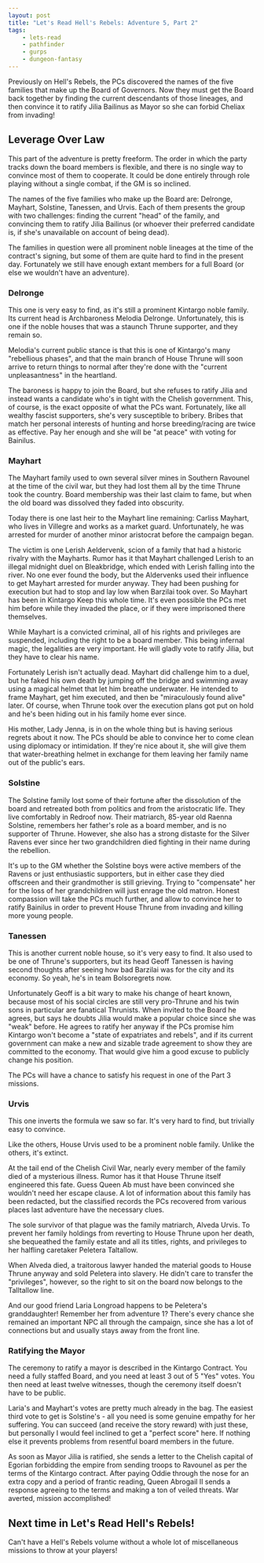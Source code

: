 ```yaml
---
layout: post
title: "Let's Read Hell's Rebels: Adventure 5, Part 2"
tags:
    - lets-read
    - pathfinder
    - gurps
    - dungeon-fantasy
---
```


Previously on Hell's Rebels, the PCs discovered the names of the five families
that make up the Board of Governors. Now they must get the Board back together
by finding the current descendants of those lineages, and then convince it to
ratify Jilia Bailinus as Mayor so she can forbid Cheliax from invading!

## Leverage Over Law

This part of the adventure is pretty freeform. The order in which the party
tracks down the board members is flexible, and there is no single way to
convince most of them to cooperate. It could be done entirely through role
playing without a single combat, if the GM is so inclined.

The names of the five families who make up the Board are: Delronge,
Mayhart, Solstine, Tanessen, and Urvis. Each of them presents the group with two
challenges: finding the current "head" of the family, and convincing them to
ratify Jilia Bailinus (or whoever their preferred candidate is, if she's
unavailable on account of being dead).

The families in question were all prominent noble lineages at the time of the
contract's signing, but some of them are quite hard to find in the present
day. Fortunately we still have enough extant members for a full Board (or else
we wouldn't have an adventure).

### Delronge

This one is very easy to find, as it's still a prominent Kintargo noble
family. Its current head is Archbaroness Melodia Delronge. Unfortunately, this
is one if the noble houses that was a staunch Thrune supporter, and they remain
so.

Melodia's current public stance is that this is one of Kintargo's many
"rebellious phases", and that the main branch of House Thrune will soon arrive
to return things to normal after they're done with the "current unpleasantness"
in the heartland.

The baroness is happy to join the Board, but she refuses to ratify Jilia and
instead wants a candidate who's in tight with the Chelish government. This, of
course, is the exact opposite of what the PCs want. Fortunately, like all
wealthy fascist supporters, she's very susceptible to bribery. Bribes that match
her personal interests of hunting and horse breeding/racing are twice as
effective. Pay her enough and she will be "at peace" with voting for Bainilus.

### Mayhart

The Mayhart family used to own several silver mines in Southern Ravounel at the
time of the civil war, but they had lost them all by the time Thrune took the
country. Board membership was their last claim to fame, but when the old board
was dissolved they faded into obscurity.

Today there is one last heir to the Mayhart line remaining: Carliss Mayhart, who
lives in Villegre and works as a market guard. Unfortunately, he was arrested
for murder of another minor aristocrat before the campaign began.

The victim is one Lerish Aeldervenk, scion of a family that had a historic
rivalry with the Mayharts. Rumor has it that Mayhart challenged Lerish to an
illegal midnight duel on Bleakbridge, which ended with Lerish falling into the
river. No one ever found the body, but the Aldervenks used their influence to
get Mayhart arrested for murder anyway. They had been pushing for execution but
had to stop and lay low when Barzilai took over. So Mayhart has been in Kintargo
Keep this whole time. It's even possible the PCs met him before while they
invaded the place, or if they were imprisoned there themselves.

While Mayhart is a convicted criminal, all of his rights and privileges are
suspended, including the right to be a board member. This being infernal magic,
the legalities are very important. He will gladly vote to ratify Jilia, but they
have to clear his name.

Fortunately Lerish isn't actually dead. Mayhart did challenge him to a duel, but
he faked his own death by jumping off the bridge and swimming away using a
magical helmet that let him breathe underwater. He intended to frame Mayhart,
get him executed, and then be "miraculously found alive" later. Of course, when
Thrune took over the execution plans got put on hold and he's been hiding out in
his family home ever since.

His mother, Lady Jenna, is in on the whole thing but is having serious regrets
about it now. The PCs should be able to convince her to come clean using
diplomacy or intimidation. If they're nice about it, she will give them that
water-breathing helmet in exchange for them leaving her family name out of the
public's ears.

### Solstine

The Solstine family lost some of their fortune after the dissolution of the
board and retreated both from politics and from the aristocratic life. They live
comfortably in Redroof now. Their matriarch, 85-year old Raenna Solstine,
remembers her father's role as a board member, and is no supporter of
Thrune. However, she also has a strong distaste for the Silver Ravens ever since
her two grandchildren died fighting in their name during the rebellion.

It's up to the GM whether the Solstine boys were active members of the Ravens or
just enthusiastic supporters, but in either case they died offscreen and their
grandmother is still grieving. Trying to "compensate" her for the loss of her
grandchildren will just enrage the old matron. Honest compassion will take the
PCs much further, and allow to convince her to ratify Bainilus in order to
prevent House Thrune from invading and killing more young people.

### Tanessen

This is another current noble house, so it's very easy to find. It also used to
be one of Thrune's supporters, but its head Geoff Tanessen is having second
thoughts after seeing how bad Barzilai was for the city and its economy. So
yeah, he's in team Bolsoregrets now.

Unfortunately Geoff is a bit wary to make his change of heart known, because
most of his social circles are still very pro-Thrune and his twin sons in
particular are fanatical Thrunists. When invited to the Board he agrees, but
says he doubts Jilia would make a popular choice since she was "weak"
before. He agrees to ratify her anyway if the PCs promise him Kintargo won't
become a "state of expatriates and rebels", and if its current government can
make a new and sizable trade agreement to show they are committed to the
economy. That would give him a good excuse to publicly change his position.

The PCs will have a chance to satisfy his request in one of the Part 3 missions.

### Urvis

This one inverts the formula we saw so far. It's very hard to find, but
trivially easy to convince.

Like the others, House Urvis used to be a prominent noble family. Unlike the
others, it's extinct.

At the tail end of the Chelish Civil War, nearly every member of the family died
of a mysterious illness. Rumor has it that House Thrune itself engineered this
fate. Guess Queen Ab must have been convinced she wouldn't need her escape
clause. A lot of information about this family has been redacted, but the
classified records the PCs recovered from various places last adventure have
the necessary clues.

The sole survivor of that plague was the family matriarch, Alveda Urvis. To
prevent her family holdings from reverting to House Thrune upon her death, she
bequeathed the family estate and all its titles, rights, and privileges to her
halfling caretaker Peletera Taltallow.

When Alveda died, a traitorous lawyer handed the material goods to House Thrune
anyway and sold Peletera into slavery. He didn't care to transfer the
"privileges", however, so the right to sit on the board now belongs to the
Talltallow line.

And our good friend Laria Longroad happens to be Peletera's granddaughter!
Remember her from adventure 1? There's every chance she remained an important
NPC all through the campaign, since she has a lot of connections but and usually
stays away from the front line.

### Ratifying the Mayor

The ceremony to ratify a mayor is described in the Kintargo Contract. You need a
fully staffed Board, and you need at least 3 out of 5 "Yes" votes. You then need
at least twelve witnesses, though the ceremony itself doesn't have to be
public.

Laria's and Mayhart's votes are pretty much already in the bag. The easiest
third vote to get is Solstine's - all you need is some genuine empathy for her
suffering. You can succeed (and receive the story reward) with just these, but
personally I would feel inclined to get a "perfect score" here. If nothing else
it prevents problems from resentful board members in the future.

As soon as Mayor Jilia is ratified, she sends a letter to the Chelish capital of
Egorian forbidding the empire from sending troops to Ravounel as per the terms
of the Kintargo contract. After paying Oddie through the nose for an extra copy
and a period of frantic reading, Queen Abrogail II sends a response agreeing to
the terms and making a ton of veiled threats. War averted, mission accomplished!

## Next time in Let's Read Hell's Rebels!

Can't have a Hell's Rebels volume without a whole lot of miscellaneous missions
to throw at your players!
